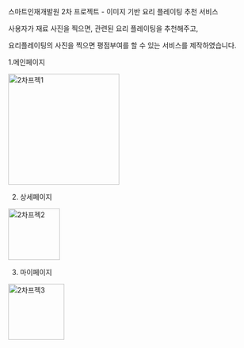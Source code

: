 스마트인재개발원 2차 프로젝트 - 이미지 기반 요리 플레이팅 추천 서비스

사용자가 재료 사진을 찍으면, 관련된 요리 플레이팅을 추천해주고, 

요리플레이팅의 사진을 찍으면 평점부여를 할 수 있는 서비스를 제작하였습니다.

1.메인페이지

<img width="224" alt="2차프젝1" src="https://user-images.githubusercontent.com/78364397/148189245-fe53c32c-eb8d-4101-8a4e-dcff1c60a05f.png">

2. 상세페이지
 
<img width="104" alt="2차프젝2" src="https://user-images.githubusercontent.com/78364397/148189260-9ea7e95f-883e-4cb3-8233-785ffb6ecf8d.png">

3. 마이페이지

<img width="113" alt="2차프젝3" src="https://user-images.githubusercontent.com/78364397/148189271-2b4c0a0a-3bb4-448a-81f5-e45d38731775.png">
